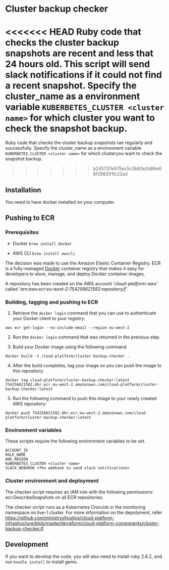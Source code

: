 # Cluster backup checker

<<<<<<< HEAD
Ruby code that checks the cluster backup snapshots are recent and less that 24 hours old. This script will send slack notifications if it could not find a recent snapshot. Specify the cluster_name as a environment variable ```KUBERBETES_CLUSTER <cluster name>``` for which cluster you want to check the snapshot backup. 
=======
Ruby code that checks the cluster backup snapshots ran regularly and successfully. Specify the cluster_name as a environment variable ```KUBERBETES_CLUSTER <cluster name>``` for which clusteryou want to check the snapshot backup. 
>>>>>>> b245737e575ec5c3b83e2d86e68f298301fc22ad

## Installation

You need to have docker installed on your computer.

## Pushing to ECR
### Prerequisites
* Docker
```brew install docker```

* AWS CLI
```brew install awscli```

The decision was made to use the Amazon Elastic Container Registry. ECR is a fully-managed [Docker](https://aws.amazon.com/docker/) container registry that makes it easy for developers to store, manage, and deploy Docker container images.

A repository has been created on the AWS account *'cloud-platform-aws'* called *'arn:aws:ecr:eu-west-2:754256621582:repository/ƒ'*.

### Building, tagging and pushing to ECR
1) Retrieve the `docker login` command that you can use to authenticate your Docker client to your registry:

```aws ecr get-login --no-include-email --region eu-west-2```

2) Run the `docker login` command that was returned in the previous step.

3) Build your Docker image using the following command.

```docker build -t cloud-platform/cluster-backup-checker .```

4) After the build completes, tag your image so you can push the image to this repository:

```docker tag cloud-platform/cluster-backup-checker:latest 754256621582.dkr.ecr.eu-west-2.amazonaws.com/cloud-platform/cluster-backup-checker:latest```

5) Run the following command to push this image to your newly created AWS repository:

```docker push 754256621582.dkr.ecr.eu-west-2.amazonaws.com/cloud-platform/cluster-backup-checker:latest```

### Environment variables

These scripts require the following environment variables to be set.

```
ACCOUNT_ID
ROLE_NAME
AWS_REGION
KUBERBETES_CLUSTER <cluster name>
SLACK_WEBHOOK <The webhook to send slack notifications>
```

### Cluster environment and deployment
The checker script requires an IAM role with the following permissions: ecr:DescribeSnapshots on all ECR repositories.

The checker script runs as a Kubernetes CronJob in the monitoring namespace on live-1 cluster. For more information on the depolyment, refer https://github.com/ministryofjustice/cloud-platform-infrastructure/blob/master/terraform/cloud-platform-components/cluster-backup-checker.tf

## Development

If you want to develop the code, you will also need to install ruby 2.6.2, and run `bundle install` to install gems.





